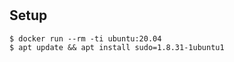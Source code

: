 #

## Setup

```shell
$ docker run --rm -ti ubuntu:20.04
$ apt update && apt install sudo=1.8.31-1ubuntu1
```

